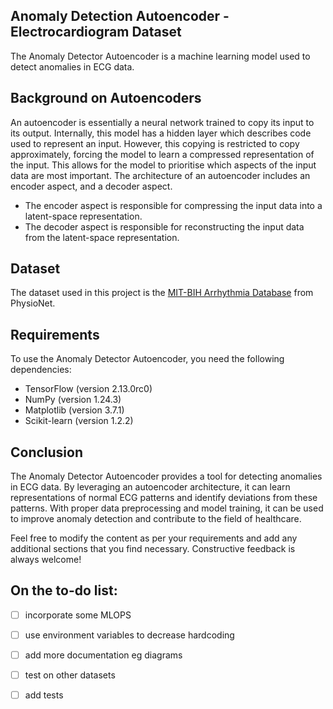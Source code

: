 ## Anomaly Detection Autoencoder - Electrocardiogram Dataset 

The Anomaly Detector Autoencoder is a machine learning model used to detect anomalies in ECG data.

## Background on Autoencoders

An autoencoder is essentially a neural network trained to copy its input to its output. Internally, this model has a hidden layer which describes code used to represent an input. However, this copying is restricted to copy approximately, forcing the model to learn a compressed representation of the input. This allows for the model to prioritise which aspects of the input data are most important.
The architecture of an autoencoder includes an encoder aspect, and a decoder aspect.
- The encoder aspect is responsible for compressing the input data into a latent-space representation.
- The decoder aspect is responsible for reconstructing the input data from the latent-space representation.

## Dataset
The dataset used in this project is the [MIT-BIH Arrhythmia Database](https://physionet.org/content/mitdb/1.0.0/) from PhysioNet.



## Requirements
To use the Anomaly Detector Autoencoder, you need the following dependencies:

- TensorFlow (version 2.13.0rc0)
- NumPy (version 1.24.3)
- Matplotlib (version 3.7.1)
- Scikit-learn (version 1.2.2)


## Conclusion
The Anomaly Detector Autoencoder provides a tool for detecting anomalies in ECG data. By leveraging an autoencoder architecture, it can learn representations of normal ECG patterns and identify deviations from these patterns. With proper data preprocessing and model training, it can be used to improve anomaly detection and contribute to the field of healthcare.

Feel free to modify the content as per your requirements and add any additional sections that you find necessary. Constructive feedback is always welcome!


## On the to-do list:
- [ ] incorporate some MLOPS 
- [ ] use environment variables to decrease hardcoding
- [ ] add more documentation eg diagrams
- [ ] test on other datasets
- [ ] add tests

